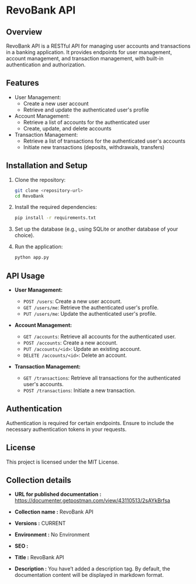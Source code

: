 # RevoBank API

## Overview
RevoBank API is a RESTful API for managing user accounts and transactions in a banking application. It provides endpoints for user management, account management, and transaction management, with built-in authentication and authorization.

## Features
- User Management:
  - Create a new user account
  - Retrieve and update the authenticated user's profile
- Account Management:
  - Retrieve a list of accounts for the authenticated user
  - Create, update, and delete accounts
- Transaction Management:
  - Retrieve a list of transactions for the authenticated user's accounts
  - Initiate new transactions (deposits, withdrawals, transfers)

## Installation and Setup
1. Clone the repository:
   ```bash
   git clone <repository-url>
   cd RevoBank
   ```

2. Install the required dependencies:
   ```bash
   pip install -r requirements.txt
   ```

3. Set up the database (e.g., using SQLite or another database of your choice).

4. Run the application:
   ```bash
   python app.py
   ```

## API Usage
- **User Management:**
  - `POST /users`: Create a new user account.
  - `GET /users/me`: Retrieve the authenticated user's profile.
  - `PUT /users/me`: Update the authenticated user's profile.

- **Account Management:**
  - `GET /accounts`: Retrieve all accounts for the authenticated user.
  - `POST /accounts`: Create a new account.
  - `PUT /accounts/<id>`: Update an existing account.
  - `DELETE /accounts/<id>`: Delete an account.

- **Transaction Management:**
  - `GET /transactions`: Retrieve all transactions for the authenticated user's accounts.
  - `POST /transactions`: Initiate a new transaction.

## Authentication
Authentication is required for certain endpoints. Ensure to include the necessary authentication tokens in your requests.

## License
This project is licensed under the MIT License.

## Collection details

- **URL for published documentation :**
https://documenter.getpostman.com/view/43110513/2sAYkBrfsa

- **Collection name :**
RevoBank API

- **Versions :**
CURRENT

- **Environment :**
No Environment

- **SEO :**
- **Title :**
RevoBank API

- **Description :**
You have’t added a description tag. By default, the documentation content will be displayed in markdown format.


